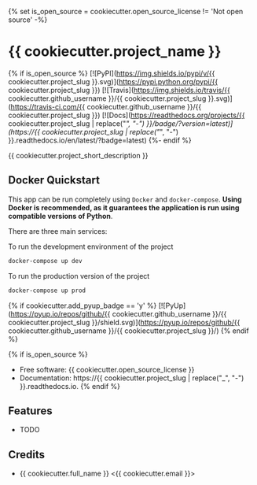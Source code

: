 {% set is_open_source = cookiecutter.open_source_license != 'Not open source' -%}
# {{ cookiecutter.project_name }}

{% if is_open_source %}
[![PyPI](https://img.shields.io/pypi/v/{{ cookiecutter.project_slug }}.svg)](https://pypi.python.org/pypi/{{ cookiecutter.project_slug }})
[![Travis](https://img.shields.io/travis/{{ cookiecutter.github_username }}/{{ cookiecutter.project_slug }}.svg)](https://travis-ci.com/{{ cookiecutter.github_username }}/{{ cookiecutter.project_slug }})
[![Docs](https://readthedocs.org/projects/{{ cookiecutter.project_slug | replace("_", "-") }}/badge/?version=latest)](https://{{ cookiecutter.project_slug | replace("_", "-") }}.readthedocs.io/en/latest/?badge=latest)
{%- endif %}

{{ cookiecutter.project_short_description }}

## Docker Quickstart

This app can be run completely using `Docker` and `docker-compose`. **Using Docker is recommended, as it guarantees the application is run using compatible versions of Python**.

There are three main services:

To run the development environment of the project

```bash
docker-compose up dev
```

To run the production version of the project

```bash
docker-compose up prod
```

{% if cookiecutter.add_pyup_badge == 'y' %}
[![PyUp](https://pyup.io/repos/github/{{ cookiecutter.github_username }}/{{ cookiecutter.project_slug }}/shield.svg)](https://pyup.io/repos/github/{{ cookiecutter.github_username }}/{{ cookiecutter.project_slug }}/)
{% endif %}

{% if is_open_source %}
* Free software: {{ cookiecutter.open_source_license }}
* Documentation: https://{{ cookiecutter.project_slug | replace("_", "-") }}.readthedocs.io.
{% endif %}

## Features

* TODO

## Credits
* {{ cookiecutter.full_name }} <{{ cookiecutter.email }}>
